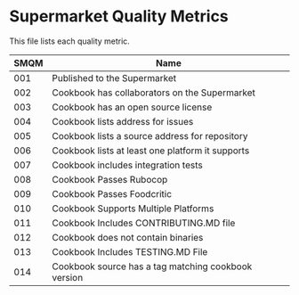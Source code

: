 # Supermarket Quality Metrics

This file lists each quality metric.

SMQM|Name
----|----
001|Published to the Supermarket
002|Cookbook has collaborators on the Supermarket
003|Cookbook has an open source license
004|Cookbook lists address for issues
005|Cookbook lists a source address for repository
006|Cookbook lists at least one platform it supports
007|Cookbook includes integration tests
008|Cookbook Passes Rubocop
009|Cookbook Passes Foodcritic
010|Cookbook Supports Multiple Platforms
011|Cookbook Includes CONTRIBUTING.MD file
012|Cookbook does not contain binaries
013|Cookbook Includes TESTING.MD File
014|Cookbook source has a tag matching cookbook version
